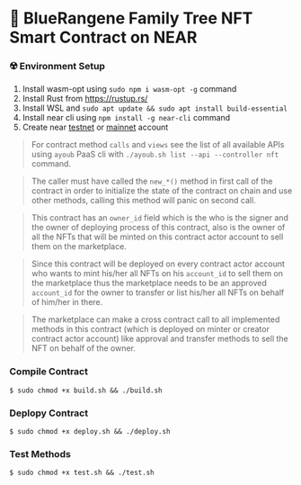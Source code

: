 
# 🧧 BlueRangene Family Tree NFT Smart Contract on NEAR

### ☢️ Environment Setup

1. Install wasm-opt using ```sudo npm i wasm-opt -g``` command
2. Install Rust from https://rustup.rs/
3. Install WSL and ```sudo apt update && sudo apt install build-essential```
4. Install near cli using ```npm install -g near-cli``` command
5. Create near [testnet](https://wallet.testnet.near.org/) or [mainnet](https://wallet.near.org/) account

> For contract method `calls` and `views` see the list of all available APIs using `ayoub` PaaS cli with `./ayoub.sh list --api --controller nft` command.

> The caller must have called the `new_*()` method in first call of the contract in order to initialize the state of the contract on chain and use other methods, calling this method will panic on second call.

> This contract has an `owner_id` field which is the who is the signer and the owner of deploying process of this contract, also is the owner of all the NFTs that will be minted on this contract actor account to sell them on the marketplace.

> Since this contract will be deployed on every contract actor account who wants to mint his/her all NFTs on his `account_id` to sell them on the marketplace thus the marketplace needs to be an approved `account_id` for the owner to transfer or list his/her all NFTs on behalf of him/her in there.

> The marketplace can make a cross contract call to all implemented methods in this contract (which is deployed on minter or creator contract actor account) like approval and transfer methods to sell the NFT on behalf of the owner.

### Compile Contract
```
$ sudo chmod +x build.sh && ./build.sh 
```

### Deplopy Contract
```
$ sudo chmod +x deploy.sh && ./deploy.sh
```

### Test Methods
```
$ sudo chmod +x test.sh && ./test.sh
```